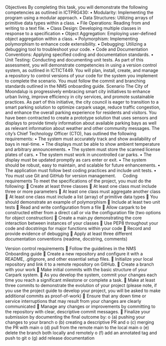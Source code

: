 Objectives
By completing this task, you will demonstrate the following competencies as outlined in ICTPRG430:
•	Modularity: Implementing the program using a modular approach.
•	Data Structures: Utilizing arrays of primitive data types within a class.
•	File Operations: Reading from and writing to a text file.
•	Class Design: Developing multiple classes in response to a specification
•	Object Aggregation: Employing user-defined object aggregation within a class.
•	Polymorphism: Implementing polymorphism to enhance code extensibility.
•	Debugging: Utilizing a debugging tool to troubleshoot your code.
•	Code and Documentation Conventions: Applying specified coding and documentation standards.
•	Unit Testing: Conducting and documenting unit tests.
As part of this assessment, you will demonstrate competencies in using a version control system, as outlined in ICTICT449. You will plan, install, create, and manage a repository to control versions of your code for the system you implement to complete the scenario. You must follow the commit and branching standards outlined in the NMS onboarding guide.
Scenario
The City of Moondalup is progressively embracing smart city initiatives to enhance urban living, improve efficiency in city services, and promote sustainable practices. As part of this initiative, the city council is eager to transition to a smart parking solution to optimize carpark usage, reduce traffic congestion, and enhance the overall parking experience for residents and visitors.
You have been contracted to create a prototype solution that uses sensors and displays to provide timely information about available parking bays as well as relevant information about weather and other community messages.
The city’s Chief Technology Officer (CTO), has outlined the following requirements:
•	The system must accurately track and show availability of bays in real-time.
•	The displays must be able to show ambient temperature and arbitrary announcements.
•	The system must store the scanned license plates of cars.
•	The system must work in uncontrolled car parks.
•	The display must be updated promptly as cars enter or exit.
•	The system should be robust, easy to maintain, and scalable for future enhancements.
•	The application must follow best coding practices and include unit tests.
•	You must use Git and GitHub for version management. 
 
Coding requirements
To meet the specifications of the project, you must do the following:
	Create at least three classes
	At least one class must include three or more parameters
	At least one class must aggregate another class
	At least one class must include a list (array) of primitive data types
	You should demonstrate an example of polymorphism
	Include at least two unit tests
	Read and write configuration from a file
	Allow carpark to be constructed either from a direct call or via the configuration file (two options for object construction)
	Create a main.py demonstrating the core interaction between instances of your classes
	Use PEP8 throughout your code and docstrings for major functions within your code
	Record and provide evidence of debugging
	Apply at least three different documentation conventions (readme, docstring, comments)

Version control requirements
	Follow the guidelines in the NMS Onboarding guide
	Create a new repository and configure it with a README, .gitignore, and other essential setup files.
	Initialize your local repository and link it to a remote repository on GitHub.
	Create a branch with your work
	Make initial commits with the basic structure of your Carpark system.
	As you develop the system, commit your changes each time you reach a significant milestone or complete a task.
	Make at least three commits to demonstrate the evolution of your project (please note, if you use the project guide to develop your project, you will be asked to make additional commits as proof-of-work)
	Ensure that any down time or service interruptions that may result from your changes are clearly communicated
	Manage any changes or improvements by committing to the repository with clear, descriptive commit messages.
	Finalize your submission by documenting the final outcome by: 
o	(a) pushing your changes to your branch 
o	(b) creating a descriptive PR and 
o	(c) merging the PR with main
o	(d) pull from the remote main to the local main
o	(e) delete the branch both locally and remotely
o	(f) add an annotated tag and push to git
o	(g) add release documentation
